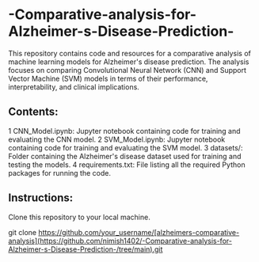 # -Comparative-analysis-for-Alzheimer-s-Disease-Prediction-

This repository contains code and resources for a comparative analysis of machine learning models for Alzheimer's disease prediction.
The analysis focuses on comparing Convolutional Neural Network (CNN) and Support Vector Machine (SVM) models in terms of their performance, interpretability, and clinical implications.

## Contents:

1 CNN_Model.ipynb: Jupyter notebook containing code for training and evaluating the CNN model.
2 SVM_Model.ipynb: Jupyter notebook containing code for training and evaluating the SVM model.
3 datasets/: Folder containing the Alzheimer's disease dataset used for training and testing the models.
4 requirements.txt: File listing all the required Python packages for running the code.

## Instructions:

Clone this repository to your local machine.

git clone https://github.com/your_username/[alzheimers-comparative-analysis](https://github.com/nimish1402/-Comparative-analysis-for-Alzheimer-s-Disease-Prediction-/tree/main).git

